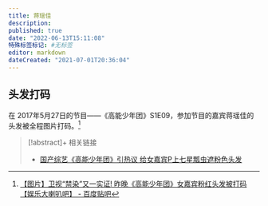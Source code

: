 ```yaml
---
title: 蒋瑶佳
description:
published: true
date: "2022-06-13T15:11:08"
特殊标签标记: #无标签
editor: markdown
dateCreated: "2021-07-01T20:36:04"
---
```


## 头发打码

在 2017年5月27日的节目——《高能少年团》S1E09，参加节目的嘉宾蒋瑶佳的头发被全程图片打码。[^5137193011]

[^5137193011]: [【图片】卫视“禁染”又一实证! 昨晚《高能少年团》女嘉宾粉红头发被打码【娱乐大喇叭吧】 - 百度贴吧](https://web.archive.org/web/20210701102651/https://tieba.baidu.com/p/5137193011)

> [!abstract]+ 相关链接
> + [国产综艺《高能少年团》引热议 给女嘉宾P上七星瓢虫遮粉色头发](https://archive.is/Q27DX "https://www.guancha.cn/Celebrity/2017_05_29_410676.shtml")
